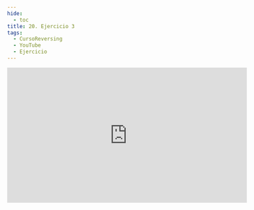 ```yaml
---
hide:
  - toc
title: 20. Ejercicio 3
tags:
  - CursoReversing
  - YouTube
  - Ejercicio
---
```


<div class="video-responsive">
    <iframe width="560" height="315" src="https://www.youtube.com/embed/o-UN4yjVJ6I" title="YouTube video player" frameborder="0" allow="accelerometer; autoplay; clipboard-write; encrypted-media; gyroscope; picture-in-picture; web-share" referrerpolicy="strict-origin-when-cross-origin" allowfullscreen></iframe>
</div>